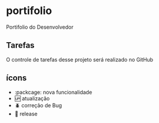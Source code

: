 # portifolio

Portifolio do Desenvolvedor

## Tarefas

O controle de tarefas desse projeto será realizado no GitHub

## ícons

- :packcage: nova funcionalidade
- :up: atualização
- :beetle: correção de Bug
- :checkered_flag: release
